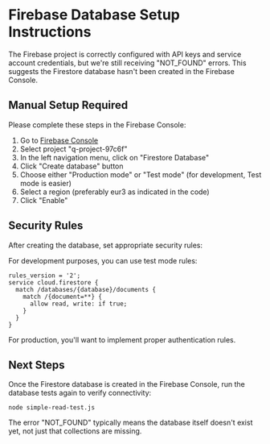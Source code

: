 # Firebase Database Setup Instructions

The Firebase project is correctly configured with API keys and service account credentials, but we're still receiving "NOT_FOUND" errors. This suggests the Firestore database hasn't been created in the Firebase Console.

## Manual Setup Required

Please complete these steps in the Firebase Console:

1. Go to [Firebase Console](https://console.firebase.google.com/)
2. Select project "q-project-97c6f"
3. In the left navigation menu, click on "Firestore Database"
4. Click "Create database" button
5. Choose either "Production mode" or "Test mode" (for development, Test mode is easier)
6. Select a region (preferably eur3 as indicated in the code)
7. Click "Enable"

## Security Rules

After creating the database, set appropriate security rules:

For development purposes, you can use test mode rules:
```
rules_version = '2';
service cloud.firestore {
  match /databases/{database}/documents {
    match /{document=**} {
      allow read, write: if true;
    }
  }
}
```

For production, you'll want to implement proper authentication rules.

## Next Steps

Once the Firestore database is created in the Firebase Console, run the database tests again to verify connectivity:

```
node simple-read-test.js
```

The error "NOT_FOUND" typically means the database itself doesn't exist yet, not just that collections are missing.
